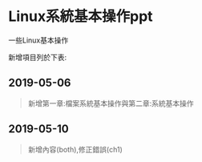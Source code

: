 ﻿# Linux系統基本操作ppt

一些Linux基本操作

新增項目列於下表:

## 2019-05-06

> 新增第一章:檔案系統基本操作與第二章:系統基本操作

## 2019-05-10

>新增內容(both),修正錯誤(ch1)
